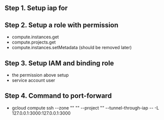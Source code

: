 ## Step 1. Setup iap for

## Step 2. Setup a role with permission
- compute.instances.get
- compute.projects.get
- compute.instances.setMetadata (should be removed later)

## Step 3. Setup IAM and binding role
- the permission above setup
- service account user


## Step 4. Command to port-forward
- gcloud compute ssh --zone "<zone>" "<instance name>" --project "<project name>" --tunnel-through-iap -- -L 127.0.0.1:3000:127.0.0.1:3000


